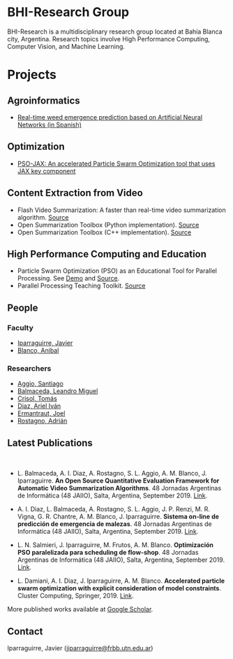 # BHI-Research Group
BHI-Research is a multidisciplinary research group located at Bahía Blanca city, Argentina. Research topics involve High Performance Computing, Computer Vision, and Machine Learning.

# Projects
## Agroinformatics
* [Real-time weed emergence prediction based on Artificial Neural Networks (in Spanish)](http://pronostico-malezas.frbb.utn.edu.ar/)

## Optimization
* [PSO-JAX: An accelerated Particle Swarm Optimization tool that uses JAX key component](https://github.com/BHI-Research/PSO-JAX)

## Content Extraction from Video
* Flash Video Summarization: A faster than real-time video summarization algorithm. [Source](https://github.com/javierip/flash-video-summarization)
* Open Summarization Toolbox (Python implementation). [Source](https://github.com/BHI-Research/ost-python)
* Open Summarization Toolbox (C++ implementation). [Source](https://github.com/BHI-Research/ost)

## High Performance Computing and Education
* Particle Swarm Optimization (PSO) as an Educational Tool for Parallel Processing. See [Demo](https://bhi-research.github.io/Edu-PSO-DEMO/) and [Source](https://github.com/BHI-Research/Edu-PSO).
* Parallel Processing Teaching Toolkit. [Source](https://github.com/javierip/parallel-processing-teaching-toolkit)

## People
### Faculty 
* [Iparraguirre, Javier](https://www.javieriparraguirre.net/)
* [Blanco, Anibal](https://www.conicet.gov.ar/new_scp/detalle.php?id=58552&datos_academicos=yes)

### Researchers 
* [Aggio, Santiago](https://github.com/sancolo)
* [Balmaceda, Leandro Miguel](https://github.com/leanbalma)
* [Crisol, Tomás](https://github.com/tomascrisol)
* [Diaz, Ariel Iván](https://github.com/arielivandiaz)
* [Ermantraut, Joel](https://github.com/JoelErmantraut1)
* [Rostagno, Adrián](https://github.com/arostag)

## Latest Publications
 
* L. Balmaceda, A. I. Diaz, A. Rostagno, S. L. Aggio, A. M. Blanco, J. Iparraguirre. **An Open Source Quantitative Evaluation Framework for Automatic Video Summarization Algorithms**. 48 Jornadas Argentinas de Informática (48 JAIIO), Salta, Argentina, September 2019. [Link](http://sedici.unlp.edu.ar/handle/10915/89188).

* A. I. Diaz, L. Balmaceda, A. Rostagno, S. L. Aggio, J. P. Renzi, M. R. Vigna, G. R. Chantre, A. M. Blanco, J. Iparraguirre. **Sistema on-line de predicción de emergencia de malezas**. 48 Jornadas Argentinas de Informática (48 JAIIO), Salta, Argentina, September 2019. [Link](http://sedici.unlp.edu.ar/handle/10915/88456).

* L. N. Salmieri, J. Iparraguirre, M. Frutos, A. M. Blanco. **Optimización PSO paralelizada para scheduling de flow-shop**. 48 Jornadas Argentinas de Informática (48 JAIIO), Salta, Argentina, September 2019. [Link](http://sedici.unlp.edu.ar/handle/10915/89509).

* L. Damiani, A. I. Diaz, J. Iparraguirre, A. M. Blanco. **Accelerated particle swarm optimization with explicit consideration of model constraints**. Cluster Computing, Springer, 2019. [Link](https://link.springer.com/article/10.1007/s10586-019-02933-1).

More published works available at [Google Scholar](https://scholar.google.com.ar/citations?user=PNNFrAQAAAAJ&hl=en).

## Contact
Iparraguirre, Javier (jiparraguirre@frbb.utn.edu.ar)
